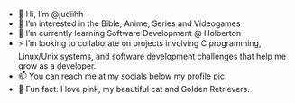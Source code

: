 - 👋 Hi, I’m @judiihh
- 👀 I’m interested in the Bible, Anime, Series and Videogames
- 🌱 I’m currently learning Software Development @ Holberton
- ⚡ I’m looking to collaborate on projects involving C programming, Linux/Unix systems, and software development challenges that help me grow as a developer.
- 📫 You can reach me at my socials below my profile pic.
- 💞️ Fun fact: I love pink, my beautiful cat and Golden Retrievers.

<!---
judiihh/judiihh is a ✨ special ✨ repository because its `README.md` (this file) appears on your GitHub profile.
You can click the Preview link to take a look at your changes.
--->
